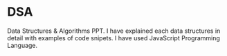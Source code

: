 # DSA
Data Structures & Algorithms PPT.
I have explained each data structures in detail with examples of code snipets.
I have used JavaScript Programming Language.
